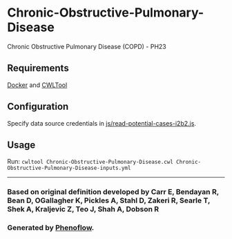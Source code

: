 # Chronic-Obstructive-Pulmonary-Disease

Chronic Obstructive Pulmonary Disease (COPD) - PH23

## Requirements

[Docker](https://docs.docker.com/install/) and [CWLTool](https://github.com/common-workflow-language/cwltool#install)

## Configuration

Specify data source credentials in [js/read-potential-cases-i2b2.js](js/read-potential-cases-i2b2.js).

## Usage

Run: `cwltool Chronic-Obstructive-Pulmonary-Disease.cwl Chronic-Obstructive-Pulmonary-Disease-inputs.yml`

***

### Based on original definition developed by Carr E, Bendayan R, Bean D, OGallagher K, Pickles A, Stahl D, Zakeri R, Searle T, Shek A, Kraljevic Z, Teo J, Shah A, Dobson R
### Generated by [Phenoflow](https://kclhi.org/phenoflow).
